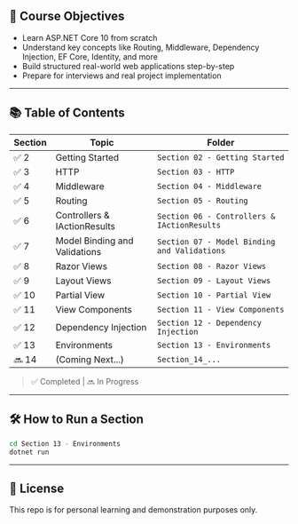 ## 🚀 Course Objectives
- Learn ASP.NET Core 10 from scratch
- Understand key concepts like Routing, Middleware, Dependency Injection, EF Core, Identity, and more
- Build structured real-world web applications step-by-step
- Prepare for interviews and real project implementation

---

## 📚 Table of Contents

| Section | Topic | Folder |
|---------|-------|--------|
| ✅ 2 |  Getting Started | `Section 02 - Getting Started` |
| ✅ 3 | HTTP | `Section 03 - HTTP` |
| ✅ 4 | Middleware | `Section 04 - Middleware` |
| ✅ 5 | Routing | `Section 05 - Routing` |
| ✅ 6 | Controllers & IActionResults | `Section 06 - Controllers & IActionResults` |
| ✅ 7 | Model Binding and Validations | `Section 07 - Model Binding and Validations` |
| ✅ 8 | Razor Views | `Section 08 - Razor Views` |
| ✅ 9 | Layout Views | `Section 09 - Layout Views` |
| ✅ 10 | Partial View | `Section 10 - Partial View` |
| ✅ 11 | View Components | `Section 11 - View Components` |
| ✅ 12 | Dependency Injection | `Section 12 - Dependency Injection` |
| ✅ 13 | Environments | `Section 13 - Environments` |
| 🔜 14 | (Coming Next...) | `Section_14_...` |

> ✅ Completed | 🔜 In Progress

---

## 🛠️ How to Run a Section
```bash
cd Section 13 - Environments
dotnet run
```

---

## 📜 License
This repo is for personal learning and demonstration purposes only.
